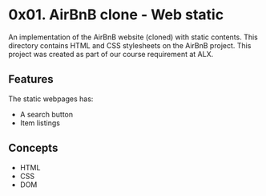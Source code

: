 # 0x01. AirBnB clone - Web static
An implementation of the AirBnB website (cloned) with static contents. This directory contains HTML and CSS stylesheets on the AirBnB project. This project was created as part of our course requirement at ALX.

## Features
The static webpages has:
* A search button
* Item listings

## Concepts
* HTML
* CSS
* DOM
